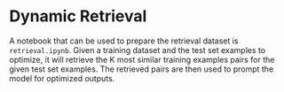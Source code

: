 # Dynamic Retrieval

A notebook that can be used to prepare the retrieval dataset is `retrieval.ipynb`. Given a training dataset and the test set examples to optimize, it will retrieve the K most similar training examples pairs for the given test set examples. The retrieved pairs are then used to prompt the model for optimized outputs.